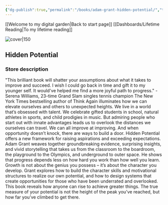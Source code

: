 ```yaml
---
{"dg-publish":true,"permalink":"/books/adam-grant-hidden-potential/","title":"\"Hidden Potential\"","tags":["non-fiction","business","psychology"]}
---
```


[[Welcome to my digital garden\|Back to start page]]
[[Dashboards/Lifetime Reading\|To my lifetime reading]]

![cover|150](http://books.google.com/books/content?id=dUelEAAAQBAJ&printsec=frontcover&img=1&zoom=1&edge=curl&source=gbs_api)

## Hidden Potential

### Store description

"This brilliant book will shatter your assumptions about what it takes to improve and succeed. I wish I could go back in time and gift it to my younger self. It would've helped me find a more joyful path to progress." -Serena Williams, 23-time Grand Slam singles tennis champion The New York Times bestselling author of Think Again illuminates how we can elevate ourselves and others to unexpected heights. We live in a world that’s obsessed with talent. We celebrate gifted students in school, natural athletes in sports, and child prodigies in music. But admiring people who start out with innate advantages leads us to overlook the distances we ourselves can travel. We can all improve at improving. And when opportunity doesn’t knock, there are ways to build a door. Hidden Potential offers a new framework for raising aspirations and exceeding expectations. Adam Grant weaves together groundbreaking evidence, surprising insights, and vivid storytelling that takes us from the classroom to the boardroom, the playground to the Olympics, and underground to outer space. He shows that progress depends less on how hard you work than how well you learn. Growth is not about the genius you possess – it’s about the character you develop. Grant explores how to build the character skills and motivational structures to realize our own potential, and how to design systems that create opportunities for those who have been underrated and overlooked. This book reveals how anyone can rise to achieve greater things. The true measure of your potential is not the height of the peak you’ve reached, but how far you’ve climbed to get there.
